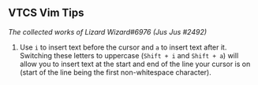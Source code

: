 ## VTCS Vim Tips
*The collected works of Lizard Wizard#6976 (Jus Jus #2492)*
1. Use `i` to insert text before the cursor and `a` to insert text after it. Switching these letters to uppercase (`Shift + i` and `Shift + a`) will allow you to insert text at the start and end of the line your cursor is on (start of the line being the first non-whitespace character).
